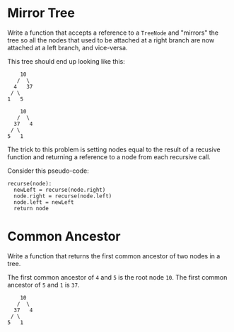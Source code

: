 # Mirror Tree
Write a function that accepts a reference to a `TreeNode` and "mirrors" the
tree so all the nodes that used to be attached at a right branch are now
attached at a left branch, and vice-versa.

This tree should end up looking like this:

```
    10
   /  \
  4   37
 / \
1   5
```

```
    10
   /  \
  37   4
 / \
5   1
```

The trick to this problem is setting nodes equal to the result of a recusive
function and returning a reference to a node from each recursive call.

Consider this pseudo-code:

```
recurse(node):
  newLeft = recurse(node.right)
  node.right = recurse(node.left)
  node.left = newLeft
  return node
```

# Common Ancestor
Write a function that returns the first common ancestor of two nodes in a tree.

The first common ancestor of `4` and `5` is the root node `10`. The first
common ancestor of `5` and `1` is `37`.

```
    10
   /  \
  37   4
 / \
5   1
```
